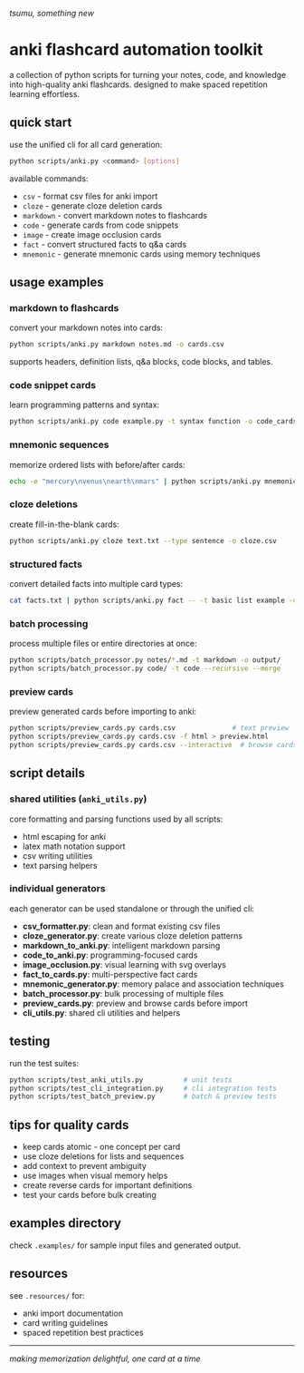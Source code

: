 *tsumu, something new*

# anki flashcard automation toolkit

a collection of python scripts for turning your notes, code, and knowledge into high-quality anki flashcards. designed to make spaced repetition learning effortless.

## quick start

use the unified cli for all card generation:

```bash
python scripts/anki.py <command> [options]
```

available commands:
- `csv` - format csv files for anki import
- `cloze` - generate cloze deletion cards
- `markdown` - convert markdown notes to flashcards
- `code` - generate cards from code snippets
- `image` - create image occlusion cards
- `fact` - convert structured facts to q&a cards
- `mnemonic` - generate mnemonic cards using memory techniques

## usage examples

### markdown to flashcards
convert your markdown notes into cards:
```bash
python scripts/anki.py markdown notes.md -o cards.csv
```

supports headers, definition lists, q&a blocks, code blocks, and tables.

### code snippet cards
learn programming patterns and syntax:
```bash
python scripts/anki.py code example.py -t syntax function -o code_cards.csv
```

### mnemonic sequences
memorize ordered lists with before/after cards:
```bash
echo -e "mercury\nvenus\nearth\nmars" | python scripts/anki.py mnemonic -- -t sequence -c planet
```

### cloze deletions
create fill-in-the-blank cards:
```bash
python scripts/anki.py cloze text.txt --type sentence -o cloze.csv
```

### structured facts
convert detailed facts into multiple card types:
```bash
cat facts.txt | python scripts/anki.py fact -- -t basic list example -o fact_cards.csv
```

### batch processing
process multiple files or entire directories at once:
```bash
python scripts/batch_processor.py notes/*.md -t markdown -o output/
python scripts/batch_processor.py code/ -t code --recursive --merge
```

### preview cards
preview generated cards before importing to anki:
```bash
python scripts/preview_cards.py cards.csv              # text preview
python scripts/preview_cards.py cards.csv -f html > preview.html
python scripts/preview_cards.py cards.csv --interactive  # browse cards
```

## script details

### shared utilities (`anki_utils.py`)
core formatting and parsing functions used by all scripts:
- html escaping for anki
- latex math notation support
- csv writing utilities
- text parsing helpers

### individual generators

each generator can be used standalone or through the unified cli:

- **csv_formatter.py**: clean and format existing csv files
- **cloze_generator.py**: create various cloze deletion patterns
- **markdown_to_anki.py**: intelligent markdown parsing
- **code_to_anki.py**: programming-focused cards
- **image_occlusion.py**: visual learning with svg overlays
- **fact_to_cards.py**: multi-perspective fact cards
- **mnemonic_generator.py**: memory palace and association techniques
- **batch_processor.py**: bulk processing of multiple files
- **preview_cards.py**: preview and browse cards before import
- **cli_utils.py**: shared cli utilities and helpers

## testing

run the test suites:
```bash
python scripts/test_anki_utils.py          # unit tests
python scripts/test_cli_integration.py     # cli integration tests  
python scripts/test_batch_preview.py       # batch & preview tests
```

## tips for quality cards

- keep cards atomic - one concept per card
- use cloze deletions for lists and sequences
- add context to prevent ambiguity
- use images when visual memory helps
- create reverse cards for important definitions
- test your cards before bulk creating

## examples directory

check `.examples/` for sample input files and generated output.

## resources

see `.resources/` for:
- anki import documentation
- card writing guidelines
- spaced repetition best practices

---

*making memorization delightful, one card at a time*